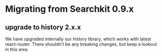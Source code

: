 # Migrating from Searchkit 0.9.x

## upgrade to history 2.x.x
We have upgraded internally our history library, which works with latest react-router. There shouldn't be any breaking changes, but keep a lookout in this area.
